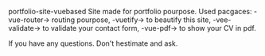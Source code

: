 portfolio-site-vuebased
Site made for portfolio pourpose.
Used pacgaces:
-vue-router-> routing pourpose,
-vuetify-> to beautify this site,
-vee-validate-> to validate your contact form,
-vue-pdf-> to show your CV in pdf.

If you have any questions. Don't hestimate and ask.